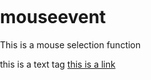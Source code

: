 # mouseevent
This is a mouse selection function
<!DOCTYPE html>
<html>
<head>
<meta http-equiv="Content-Type" content="text/html;charset=utf-8" />  
<meta name="viewport" content="width=device-width,initial-scale=1,maximum-scale=1,user-scalable=no">
	<title>选曲</title>
	<style type="text/css">
		body{margin:0; padding:0; position: relative;}
		span:hover{color: red;}
		a{pointer-events: none;}
		.move{position: absolute; background: rgba(5,254,222, .3); display: block;}
	</style>
</head>
<body>
<span>this is a text tag</span>
<a href="http://www.jiaotongshangcheng.com/"> this is a link</a>
<script type="text/javascript" src="http://apps.bdimg.com/libs/jquery/2.1.4/jquery.min.js"></script>
<script type="text/javascript">
	var startX = 0,
		startY = 0,
		width = 0,
		height = 0,
		bool = false;
		span = $('move');
	$(document).on({
		mousedown:function(e){
			$('body').find('.move').remove();
			span = document.createElement('span');
			span.className = 'move';
			startX = e.clientX,startY = e.clientY;
			$('.move').css({left:startX,top:startY})
			bool = true;
			console.log(span,startX,startY)
			$('body').append(span)
		},
		mousemove:function(e){
			if(bool){
				const left = Math.min(e.clientX , startX);
				const top = Math.min(e.clientY , startY);
				var width = Math.abs(startX - e.clientX);
				var height = Math.abs(startY - e.clientY);
				$('.move').css({left:left,top:top,width:width,height:height});
			}else return false;
		},
		mouseup:function(e){
			$('body').find('.move').remove();
			bool = false;
		}
	})
</script>
</body>
</html>
